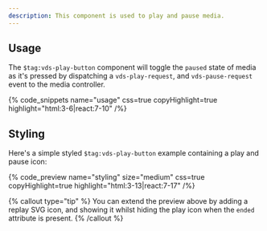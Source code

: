 ```yaml
---
description: This component is used to play and pause media.
---
```


## Usage

The `$tag:vds-play-button` component will toggle the `paused` state of media as it's pressed by
dispatching a `vds-play-request`, and `vds-pause-request` event to the media controller.

{% code_snippets name="usage" css=true copyHighlight=true highlight="html:3-6|react:7-10" /%}

## Styling

Here's a simple styled `$tag:vds-play-button` example containing a play and pause icon:

{% code_preview name="styling" size="medium" css=true copyHighlight=true highlight="html:3-13|react:7-17" /%}

{% callout type="tip" %}
You can extend the preview above by adding a replay SVG icon, and showing it whilst hiding the play icon
when the `ended` attribute is present.
{% /callout %}
